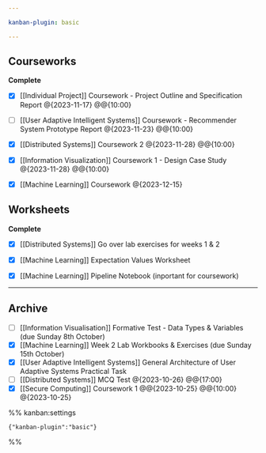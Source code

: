 ```yaml
---

kanban-plugin: basic

---
```


## Courseworks

**Complete**
- [x] [[Individual Project]] Coursework - Project Outline and Specification Report @{2023-11-17} @@{10:00}
- [ ] [[User Adaptive Intelligent Systems]] Coursework - Recommender System Prototype Report @{2023-11-23} @@{10:00}
- [x] [[Distributed Systems]] Coursework 2 @{2023-11-28} @@{10:00}
- [x] [[Information Visualization]] Coursework 1 - Design Case Study @{2023-11-28} @@{10:00}
- [x] [[Machine Learning]] Coursework @{2023-12-15}


## Worksheets

**Complete**
- [x] [[Distributed Systems]] Go over lab exercises for weeks 1 & 2
- [x] [[Machine Learning]] Expectation Values Worksheet
- [x] [[Machine Learning]] Pipeline Notebook (inportant for coursework)


***

## Archive

- [ ] [[Information Visualisation]] Formative Test - Data Types & Variables (due Sunday 8th October)
- [x] [[Machine Learning]] Week 2 Lab Workbooks & Exercises (due Sunday 15th October)
- [x] [[User Adaptive Intelligent Systems]] General Architecture of User Adaptive Systems Practical Task
- [ ] [[Distributed Systems]] MCQ Test @{2023-10-26} @@{17:00}
- [x] [[Secure Computing]] Coursework 1 @@{2023-10-25} @@{10:00} @{2023-10-25}

%% kanban:settings
```
{"kanban-plugin":"basic"}
```
%%